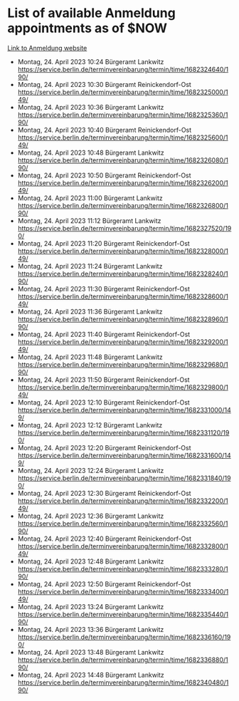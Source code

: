 # List of available Anmeldung appointments as of $NOW
[Link to Anmeldung website](https://service.berlin.de/terminvereinbarung/termin/tag.php?termin=1&anliegen[]=120686&dienstleisterlist=122210,122217,327316,122219,327312,122227,327314,122231,327346,122243,327348,122254,122252,329742,122260,329745,122262,329748,122271,327278,122273,327274,122277,327276,330436,122280,327294,122282,327290,122284,327292,122291,327270,122285,327266,122286,327264,122296,327268,150230,329760,122297,327286,122294,327284,122312,329763,122314,329775,122304,327330,122311,327334,122309,327332,317869,122281,327352,122279,329772,122283,122276,327324,122274,327326,122267,329766,122246,327318,122251,327320,122257,327322,122208,327298,122226,327300&herkunft=http%3A%2F%2Fservice.berlin.de%2Fdienstleistung%2F120686%2F)
- Montag, 24. April 2023 10:24 Bürgeramt Lankwitz https://service.berlin.de/terminvereinbarung/termin/time/1682324640/190/
- Montag, 24. April 2023 10:30 Bürgeramt Reinickendorf-Ost https://service.berlin.de/terminvereinbarung/termin/time/1682325000/149/
- Montag, 24. April 2023 10:36 Bürgeramt Lankwitz https://service.berlin.de/terminvereinbarung/termin/time/1682325360/190/
- Montag, 24. April 2023 10:40 Bürgeramt Reinickendorf-Ost https://service.berlin.de/terminvereinbarung/termin/time/1682325600/149/
- Montag, 24. April 2023 10:48 Bürgeramt Lankwitz https://service.berlin.de/terminvereinbarung/termin/time/1682326080/190/
- Montag, 24. April 2023 10:50 Bürgeramt Reinickendorf-Ost https://service.berlin.de/terminvereinbarung/termin/time/1682326200/149/
- Montag, 24. April 2023 11:00 Bürgeramt Lankwitz https://service.berlin.de/terminvereinbarung/termin/time/1682326800/190/
- Montag, 24. April 2023 11:12 Bürgeramt Lankwitz https://service.berlin.de/terminvereinbarung/termin/time/1682327520/190/
- Montag, 24. April 2023 11:20 Bürgeramt Reinickendorf-Ost https://service.berlin.de/terminvereinbarung/termin/time/1682328000/149/
- Montag, 24. April 2023 11:24 Bürgeramt Lankwitz https://service.berlin.de/terminvereinbarung/termin/time/1682328240/190/
- Montag, 24. April 2023 11:30 Bürgeramt Reinickendorf-Ost https://service.berlin.de/terminvereinbarung/termin/time/1682328600/149/
- Montag, 24. April 2023 11:36 Bürgeramt Lankwitz https://service.berlin.de/terminvereinbarung/termin/time/1682328960/190/
- Montag, 24. April 2023 11:40 Bürgeramt Reinickendorf-Ost https://service.berlin.de/terminvereinbarung/termin/time/1682329200/149/
- Montag, 24. April 2023 11:48 Bürgeramt Lankwitz https://service.berlin.de/terminvereinbarung/termin/time/1682329680/190/
- Montag, 24. April 2023 11:50 Bürgeramt Reinickendorf-Ost https://service.berlin.de/terminvereinbarung/termin/time/1682329800/149/
- Montag, 24. April 2023 12:10 Bürgeramt Reinickendorf-Ost https://service.berlin.de/terminvereinbarung/termin/time/1682331000/149/
- Montag, 24. April 2023 12:12 Bürgeramt Lankwitz https://service.berlin.de/terminvereinbarung/termin/time/1682331120/190/
- Montag, 24. April 2023 12:20 Bürgeramt Reinickendorf-Ost https://service.berlin.de/terminvereinbarung/termin/time/1682331600/149/
- Montag, 24. April 2023 12:24 Bürgeramt Lankwitz https://service.berlin.de/terminvereinbarung/termin/time/1682331840/190/
- Montag, 24. April 2023 12:30 Bürgeramt Reinickendorf-Ost https://service.berlin.de/terminvereinbarung/termin/time/1682332200/149/
- Montag, 24. April 2023 12:36 Bürgeramt Lankwitz https://service.berlin.de/terminvereinbarung/termin/time/1682332560/190/
- Montag, 24. April 2023 12:40 Bürgeramt Reinickendorf-Ost https://service.berlin.de/terminvereinbarung/termin/time/1682332800/149/
- Montag, 24. April 2023 12:48 Bürgeramt Lankwitz https://service.berlin.de/terminvereinbarung/termin/time/1682333280/190/
- Montag, 24. April 2023 12:50 Bürgeramt Reinickendorf-Ost https://service.berlin.de/terminvereinbarung/termin/time/1682333400/149/
- Montag, 24. April 2023 13:24 Bürgeramt Lankwitz https://service.berlin.de/terminvereinbarung/termin/time/1682335440/190/
- Montag, 24. April 2023 13:36 Bürgeramt Lankwitz https://service.berlin.de/terminvereinbarung/termin/time/1682336160/190/
- Montag, 24. April 2023 13:48 Bürgeramt Lankwitz https://service.berlin.de/terminvereinbarung/termin/time/1682336880/190/
- Montag, 24. April 2023 14:48 Bürgeramt Lankwitz https://service.berlin.de/terminvereinbarung/termin/time/1682340480/190/
